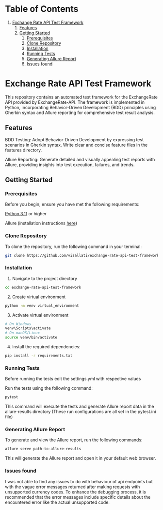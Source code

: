 # Table of Contents

1. [Exchange Rate API Test Framework](#playwright-test-automation-framework)
   1. [Features](#features)
   2. [Getting Started](#getting-started)
      1. [Prerequisites](#prerequisites)
      2. [Clone Repository](#clone-repository)
      3. [Installation](#installation)
      4. [Running Tests](#running-tests)
      5. [Generating Allure Report](#generating-allure-report)
      6. [Issues found](#issues-found)
      
# Exchange Rate API Test Framework

This repository contains an automated test framework for the ExchangeRate API provided by ExchangeRate-API. The framework is implemented in Python, incorporating Behavior-Driven Development (BDD) principles using Gherkin syntax and Allure reporting for comprehensive test result analysis.

## Features
BDD Testing: Adopt Behavior-Driven Development by expressing test scenarios in Gherkin syntax. Write clear and concise feature files in the features directory.

Allure Reporting: Generate detailed and visually appealing test reports with Allure, providing insights into test execution, failures, and trends.

## Getting Started
### Prerequisites
Before you begin, ensure you have met the following requirements:

[Python 3.11](https://www.python.org/downloads/release/python-3110/) or higher

Allure (installation instructions [here](https://allurereport.org/docs/gettingstarted-installation/))
### Clone Repository
To clone the repository, run the following command in your terminal:


```bash
git clone https://github.com/vizallati/exchange-rate-api-test-framework.git
```
### Installation
1. Navigate to the project directory 
```bash
cd exchange-rate-api-test-framework
```
2. Create virtual environment
```bash
python -m venv virtual_environment
```
3. Activate virtual environment
```bash
# On Windows
venv\Scripts\activate
# On macOS/Linux
source venv/bin/activate
```
4. Install the required dependencies:

```bash
pip install -r requirements.txt
```
### Running Tests
Before running the tests edit the settings.yml with respective values

Run the tests using the following command:

```bash
pytest
```
This command will execute the tests and generate Allure report data in the allure-results directory (These run configurations are all set in the pytest.ini file)

### Generating Allure Report
To generate and view the Allure report, run the following commands:

```bash
allure serve path-to-allure-results
```
This will generate the Allure report and open it in your default web browser.

### Issues found
I was not able to find any issues to do with behaviour of api endpoints but with the vague error messages returned after making requests with unsupported currency codes. To enhance the debugging process, it is recommended that the error messages include specific details about the encountered error like the actual unsupported code.